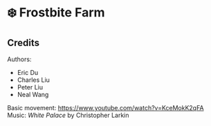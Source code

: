 # ❄️  Frostbite Farm

## Credits

Authors:
- Eric Du
- Charles Liu
- Peter Liu
- Neal Wang

Basic movement: https://www.youtube.com/watch?v=KceMokK2qFA \
Music: *White Palace* by Christopher Larkin
